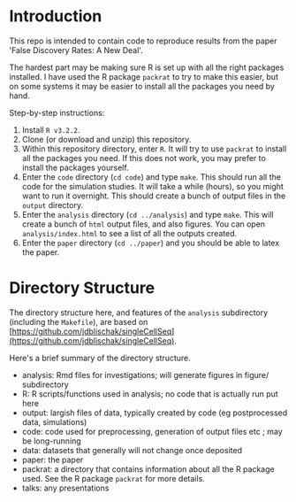 # Introduction

This repo is intended to contain code to reproduce results
from the paper 'False Discovery Rates: A New Deal'.

The hardest part may be making sure R is set up with all the right packages installed.
I have used the R package `packrat` to try to make this easier, but on some systems
it may be easier to install all the packages you need by hand.

Step-by-step instructions:

1. Install `R v3.2.2`.
2. Clone (or download and unzip) this repository.
3. Within this repository directory, enter `R`. It will try to use `packrat` to install all the packages you need.
If this does not work, you may prefer to install the packages yourself.
4. Enter the `code` directory (`cd code`) and type `make`. This should run all the code for the simulation studies.
It will take a while (hours), so you might want to run it overnight. This should create a bunch of output files in the `output` directory. 
5. Enter the `analysis` directory (`cd ../analysis`) and type `make`. This will create a bunch of
`html` output files, and also figures. You can open `analysis/index.html` to see a list of all the outputs created. 
6. Enter the `paper` directory (`cd ../paper`) and you should be able to latex the paper.


# Directory Structure

The directory structure here, and features of the `analysis` subdirectory (including the `Makefile`), are based on
[https://github.com/jdblischak/singleCellSeq](https://github.com/jdblischak/singleCellSeq).

Here's a brief summary of the directory structure.
- analysis: Rmd files for investigations; will generate figures in figure/ subdirectory
- R: R scripts/functions used in analysis; no code that is actually run put here
- output: largish files of data, typically created by code (eg postprocessed data, simulations)
- code: code used for preprocessing, generation of output files etc ; may be long-running
- data: datasets that generally will not change once deposited
- paper: the paper
- packrat: a directory that contains information about all the R package used.
See the R package `packrat` for more details.
- talks: any presentations
